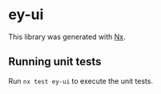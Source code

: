 # ey-ui

This library was generated with [Nx](https://nx.dev).

## Running unit tests

Run `nx test ey-ui` to execute the unit tests.
